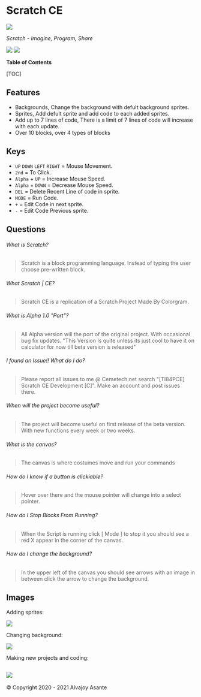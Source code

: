 # Scratch CE
![](https://i.imgur.com/p60f5Iu.png)

*Scratch - Imagine, Program, Share*

![](https://img.shields.io/github/issues/Overload02/Scratch-CE?style=plastic) ![](https://img.shields.io/github/license/Overload02/Scratch-CE)

**Table of Contents**

[TOC]

## Features
- Backgrounds, Change the background with defult background sprites.
- Sprites,  Add defult sprite and add code to each added sprites. 
- Add up to 7 lines of code, There is a limit of 7 lines of code will increase with each update.
- Over 10 blocks, over 4 types of blocks 

## Keys
- `UP` `DOWN` `LEFT` `RIGHT` = Mouse Movement. 
- `2nd` = To Click. 
- `Alpha` + `UP` = Increase Mouse Speed. 
- `Alpha` + `DOWN` = Decrease Mouse Speed.
- `DEL` = Delete Recent Line of code in sprite. 
- `MODE` = Run Code. 
- `+` = Edit Code in next sprite. 
- `-` = Edit Code Previous sprite.

## Questions
###### What is Scratch?
> Scratch is a block programming language. Instead of typing the user choose pre-written block.

###### What Scratch | CE?
> Scratch CE is a replication of a Scratch Project Made By Colorgram.

###### What is Alpha 1.0 "Port"?
> All Alpha version will the port of the original project. With occasional bug fix updates. "This Version Is quite unless its just cool to have it on calculator for now till beta version is released"

###### I found an Issue!! What do I do?
> Please report all issues to me @ Cemetech.net search "[TI84PCE] Scratch CE Development [C]". Make an account and post issues there.

###### When will the project become useful?
> The project will become useful on first release of the beta version. With new functions every week or two weeks.

###### What is the canvas?
> The canvas is where costumes move and run your commands

###### How do I know if a button is clickiable?
> Hover over there and the mouse pointer will change into a select pointer.

###### How do I Stop Blocks From Running?
> When the Script is running click [ Mode ] to stop it you should see a red X appear in the corner of the canvas.

###### How do I change the background?
> In the upper left of the canvas you should see arrows with an image in between click the arrow to change the background.

## Images
Adding sprites:

![](https://i.imgur.com/aiwaZrY.png)

Changing background:

![](https://i.imgur.com/2ONGXlj.png)

Making new projects and coding:

![](https://i.imgur.com/bLaxWpE.png)
------------

 &copy; Copyright 2020 - 2021 Alvajoy Asante
